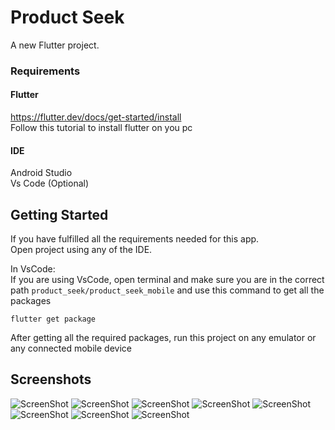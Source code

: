 # Product Seek

A new Flutter project.

### Requirements

#### Flutter 
https://flutter.dev/docs/get-started/install  
Follow this tutorial to install flutter on you pc

#### IDE
Android Studio  
Vs Code (Optional)

## Getting Started
If you have fulfilled all the requirements needed for this app.  
Open project using any of the IDE.

In VsCode:  
If you are using VsCode, open terminal and make sure you are in the correct path ```product_seek/product_seek_mobile``` and use this command to get all the packages  
``` 
flutter get package 
```

After getting all the required packages, run this project on any emulator or any connected mobile device

## Screenshots
![ScreenShot](/product_seek_mobile/screenshots/screenshot_1.jpg)
![ScreenShot](/product_seek_mobile/screenshots/screenshot_2.jpg)
![ScreenShot](/product_seek_mobile/screenshots/screenshot_3.jpg)
![ScreenShot](/product_seek_mobile/screenshots/screenshot_4.jpg)
![ScreenShot](/product_seek_mobile/screenshots/screenshot_5.jpg)
![ScreenShot](/product_seek_mobile/screenshots/screenshot_6.jpg)
![ScreenShot](/product_seek_mobile/screenshots/screenshot_7.jpg)
![ScreenShot](/product_seek_mobile/screenshots/screenshot_8.jpg)
